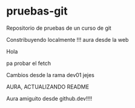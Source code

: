 # pruebas-git
Repositorio de pruebas de un curso de git

Constribuyendo localmente !!!
aura desde la web

Hola

pa probar el fetch

Cambios desde la rama dev01 jejes

AURA, ACTUALIZANDO README

Aura amiguito desde github.dev!!!!